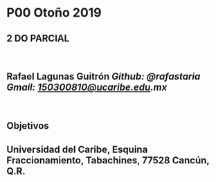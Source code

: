 # P00 Otoño 2019

## 2 DO PARCIAL

&nbsp;

## Rafael Lagunas Guitrón _Github: @rafastaria_ _Gmail: 150300810@ucaribe.edu.mx_

&nbsp;

## Objetivos

## Universidad del Caribe, Esquina Fraccionamiento, Tabachines, 77528 Cancún, Q.R.
